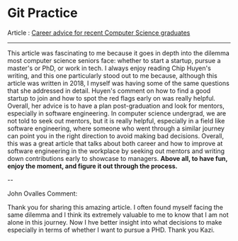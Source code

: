 # Git Practice

Article : [Career advice for recent Computer Science graduates](https://huyenchip.com/2018/10/08/career-advice-recent-cs-graduates.html)

---

This article was fascinating to me because it goes in depth into the dilemma most computer science seniors face: whether to start a startup, pursue a master's or PhD, or work in tech. I always enjoy reading Chip Huyen's writing, and this one particularly stood out to me because, although this article was written in 2018, I myself was having some of the same questions that she addressed in detail. Huyen's comment on how to find a good startup to join and how to spot the red flags early on was really helpful. Overall, her advice is to have a plan post-graduation and look for mentors, especially in software engineering. In computer science undergrad, we are not told to seek out mentors, but it is really helpful, especially in a field like software engineering, where someone who went through a similar journey can point you in the right direction to avoid making bad decisions. Overall, this was a great article that talks about both career and how to improve at software engineering in the workplace by seeking out mentors and writing down contributions early to showcase to managers. **Above all, to have fun, enjoy the moment, and figure it out through the process.**

--

John Ovalles Comment:

Thank you for sharing this amazing article. I often found myself facing the same dilemma and I think its extremely valuable to me to know that I am not alone in this journey. 
Now I hve better insight into what decisions to make especially in terms of whether I want to pursue a PHD. Thank you Kazi.